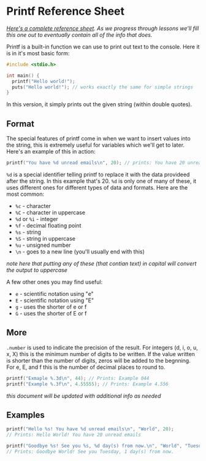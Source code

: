 # Printf Reference Sheet

*[Here's a complete reference sheet](https://www.cplusplus.com/reference/cstdio/printf/). As we progress through lessons we'll fill this one out to eventually contain all of the info that does.*

Printf is a built-in function we can use to print out text to the console. Here it is in it's most basic form:

```c
#include <stdio.h>

int main() {
  printf("Hello world!");
  puts("Hello world!"); // works exactly the same for simple strings
}
```

In this version, it simply prints out the given string (within double quotes).

## Format

The special features of printf come in when we want to insert values into the string, this is extremely useful for variables which we'll get to later. Here's an example of this in action:

```c
printf("You have %d unread emails\n", 20); // prints: You have 20 unread emails
```

`%d` is a special identifier telling printf to replace it with the data provideed after the string. In this example that's 20. `%d` is only one of many of these, it uses different ones for different types of data and formats. Here are the most common:

* `%c` - character
* `%C` - character in uppercase
* `%d` or `%i` - integer
* `%f` - decimal floating point
* `%s` - string
* `%S` - string in uppercase
* `%u` - unsigned number
* `\n` - goes to a new line (you'll usually end with this)

*note here that putting any of these (that contian text) in capital will convert the output to uppercase*

A few other ones you may find useful:

* `e` - scientific notation using "e"
* `E` - scientific notation using "E"
* `g` - uses the shorter of e or f
* `G` - uses the shorter of E or f

## More

`.number` is used to indicate the precision of the result. For integers (d, i, o, u, x, X) this is the minimum number of digits to be written. If the value written is shorter than the number of digits, zeros will be added to the begnning. For e, E, and f this is the number of decimal places to round to.

```c
printf("Exmaple %.3d\n", 44); // Prints: Example 044
printf("Example %.3f\n", 4.55555); // Prints: Example 4.556
```

*this document will be updated with additional info as needed*

## Examples

```c
printf("Hello %s! You have %d unread emails\n", "World", 20);
// Prints: Hello World! You have 20 unread emails
```

```c
printf("Goodbye %s! See you %s, %d day(s) from now.\n", "World", "Tuesday", 1);
// Prints: Goodbye World! See you Tuesday, 1 day(s) from now.
```
